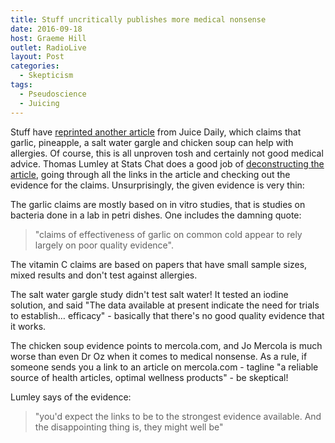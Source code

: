```yaml
---
title: Stuff uncritically publishes more medical nonsense
date: 2016-09-18
host: Graeme Hill
outlet: RadioLive
layout: Post
categories:
  - Skepticism
tags:
  - Pseudoscience
  - Juicing
---
```


Stuff have [reprinted another article](http://www.stuff.co.nz/life-style/well-good/teach-me/84227575/healing-foods-for-spring-allergies) from Juice Daily, which claims that garlic, pineapple, a salt water gargle and chicken soup can help with allergies. Of course, this is all unproven tosh and certainly not good medical advice. Thomas Lumley at Stats Chat does a good job of [deconstructing the article](http://www.statschat.org.nz/2016/09/14/why-links-matter/), going through all the links in the article and checking out the evidence for the claims. Unsurprisingly, the given evidence is very thin:

<!-- more -->

The garlic claims are mostly based on in vitro studies, that is studies on bacteria done in a lab in petri dishes. One includes the damning quote:

> "claims of effectiveness of garlic on common cold appear to rely largely on poor quality evidence".

The vitamin C claims are based on papers that have small sample sizes, mixed results and don't test against allergies.

The salt water gargle study didn't test salt water! It tested an iodine solution, and said "The data available at present indicate the need for trials to establish… efficacy" - basically that there's no good quality evidence that it works.

The chicken soup evidence points to mercola.com, and Jo Mercola is much worse than even Dr Oz when it comes to medical nonsense. As a rule, if someone sends you a link to an article on mercola.com - tagline "a reliable source of health articles, optimal wellness products" - be skeptical!

Lumley says of the evidence:

> "you'd expect the links to be to the strongest evidence available. And the disappointing thing is, they might well be"
